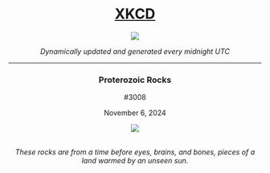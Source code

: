 
<h1 align="center"><a href="https://xkcd.com">XKCD</a></h1>
<div align="center">
    <img src="https://img.shields.io/github/last-commit/ShashashankThakur/XKCD?label=last%20updated" />
</div>

<p align="center"><i>Dynamically updated and generated every midnight UTC</i></p>
<hr>
<div align="center">
    <h3><strong>Proterozoic Rocks</strong></h3>
    <p>#3008</p>
    <p>November 6, 2024</p>
    <img src="https://imgs.xkcd.com/comics/proterozoic_rocks.png">
    <br></br>
    <p><i>These rocks are from a time before eyes, brains, and bones, pieces of a land warmed by an unseen sun.</i></p>
</div>
